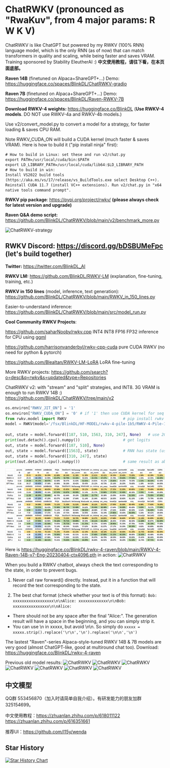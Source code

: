 # ChatRWKV (pronounced as "RwaKuv", from 4 major params: R W K V)
ChatRWKV is like ChatGPT but powered by my RWKV (100% RNN) language model, which is the only RNN (as of now) that can match transformers in quality and scaling, while being faster and saves VRAM. Training sponsored by Stability EleutherAI :) **中文使用教程，请往下看，在本页面底部。**

**Raven 14B** (finetuned on Alpaca+ShareGPT+...) Demo: https://huggingface.co/spaces/BlinkDL/ChatRWKV-gradio

**Raven 7B** (finetuned on Alpaca+ShareGPT+...) Demo: https://huggingface.co/spaces/BlinkDL/Raven-RWKV-7B

**Download RWKV-4 weights:** https://huggingface.co/BlinkDL (**Use RWKV-4 models**. DO NOT use RWKV-4a and RWKV-4b models.)

Use v2/convert_model.py to convert a model for a strategy, for faster loading & saves CPU RAM.

Note RWKV_CUDA_ON will build a CUDA kernel (much faster & saves VRAM). Here is how to build it ("pip install ninja" first):
```
# How to build in Linux: set these and run v2/chat.py
export PATH=/usr/local/cuda/bin:$PATH
export LD_LIBRARY_PATH=/usr/local/cuda/lib64:$LD_LIBRARY_PATH
# How to build in win:
Install VS2022 build tools (https://aka.ms/vs/17/release/vs_BuildTools.exe select Desktop C++). Reinstall CUDA 11.7 (install VC++ extensions). Run v2/chat.py in "x64 native tools command prompt". 
```
**RWKV pip package**: https://pypi.org/project/rwkv/ **(please always check for latest version and upgrade)**

**Raven Q&A demo script:** https://github.com/BlinkDL/ChatRWKV/blob/main/v2/benchmark_more.py

![ChatRWKV-strategy](ChatRWKV-strategy.png)

## RWKV Discord: https://discord.gg/bDSBUMeFpc (let's build together)

**Twitter:** https://twitter.com/BlinkDL_AI

**RWKV LM:** https://github.com/BlinkDL/RWKV-LM (explanation, fine-tuning, training, etc.)

**RWKV in 150 lines** (model, inference, text generation): https://github.com/BlinkDL/ChatRWKV/blob/main/RWKV_in_150_lines.py

Easier-to-understand inference: https://github.com/BlinkDL/ChatRWKV/blob/main/src/model_run.py

**Cool Community RWKV Projects**:

https://github.com/saharNooby/rwkv.cpp INT4 INT8 FP16 FP32 inference for CPU using [ggml](https://github.com/ggerganov/ggml)

https://github.com/harrisonvanderbyl/rwkv-cpp-cuda pure CUDA RWKV (no need for python & pytorch)

https://github.com/Blealtan/RWKV-LM-LoRA LoRA fine-tuning

More RWKV projects: https://github.com/search?o=desc&q=rwkv&s=updated&type=Repositories

ChatRWKV v2: with "stream" and "split" strategies, and INT8. 3G VRAM is enough to run RWKV 14B :) https://github.com/BlinkDL/ChatRWKV/tree/main/v2
```python
os.environ["RWKV_JIT_ON"] = '1'
os.environ["RWKV_CUDA_ON"] = '0' # if '1' then use CUDA kernel for seq mode (much faster)
from rwkv.model import RWKV                         # pip install rwkv
model = RWKV(model='/fsx/BlinkDL/HF-MODEL/rwkv-4-pile-1b5/RWKV-4-Pile-1B5-20220903-8040', strategy='cuda fp16')

out, state = model.forward([187, 510, 1563, 310, 247], None)   # use 20B_tokenizer.json
print(out.detach().cpu().numpy())                   # get logits
out, state = model.forward([187, 510], None)
out, state = model.forward([1563], state)           # RNN has state (use deepcopy if you want to clone it)
out, state = model.forward([310, 247], state)
print(out.detach().cpu().numpy())                   # same result as above
```
![RWKV-eval](RWKV-eval.png)

Here is https://huggingface.co/BlinkDL/rwkv-4-raven/blob/main/RWKV-4-Raven-14B-v7-Eng-20230404-ctx4096.pth in action:
![ChatRWKV](ChatRWKV.png)

When you build a RWKV chatbot, always check the text corresponding to the state, in order to prevent bugs.

1. Never call raw forward() directly. Instead, put it in a function that will record the text corresponding to the state.

2. The best chat format (check whether your text is of this format):
```Bob: xxxxxxxxxxxxxxxxxx\n\nAlice: xxxxxxxxxxxxx\n\nBob: xxxxxxxxxxxxxxxx\n\nAlice:```

* There should not be any space after the final "Alice:". The generation result will have a space in the beginning, and you can simply strip it.
* You can use \n in xxxxx, but avoid \n\n. So simply do ```xxxxx = xxxxx.strip().replace('\r\n','\n').replace('\n\n','\n')```

The lastest "Raven"-series Alpaca-style-tuned RWKV 14B & 7B models are very good (almost ChatGPT-like, good at multiround chat too). Download: https://huggingface.co/BlinkDL/rwkv-4-raven

Previous old model results:
![ChatRWKV](misc/sample-1.png)
![ChatRWKV](misc/sample-2.png)
![ChatRWKV](misc/sample-3.png)
![ChatRWKV](misc/sample-4.png)
![ChatRWKV](misc/sample-5.png)
![ChatRWKV](misc/sample-6.png)
![ChatRWKV](misc/sample-7.png)

## 中文模型

QQ群 553456870（加入时请简单自我介绍）。有研发能力的朋友加群 325154699。

中文使用教程：https://zhuanlan.zhihu.com/p/618011122 https://zhuanlan.zhihu.com/p/616351661

推荐UI：https://github.com/l15y/wenda

## Star History

[![Star History Chart](https://api.star-history.com/svg?repos=BlinkDL/ChatRWKV&type=Date)](https://star-history.com/#BlinkDL/ChatRWKV&Date)
